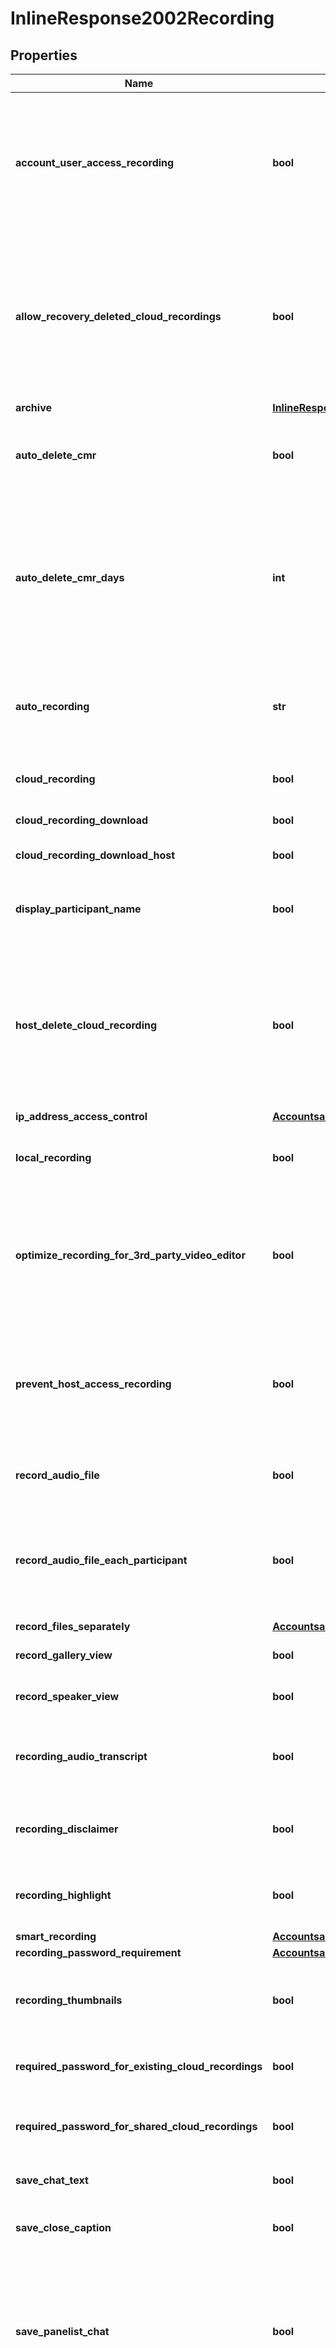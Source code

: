 # InlineResponse2002Recording

## Properties
Name | Type | Description | Notes
------------ | ------------- | ------------- | -------------
**account_user_access_recording** | **bool** | Cloud recordings are only accessible to account members. People outside of your organization cannot open links that provide access to cloud recordings. | [optional] 
**allow_recovery_deleted_cloud_recordings** | **bool** | Allow recovery of deleted cloud recordings from trash.  If the value of this field is set to &#x60;true&#x60;, deleted cloud recordings will be kept in trash for 30 days after deletion and can be recovered within that period.  | [optional] 
**archive** | [**InlineResponse2002RecordingArchive**](InlineResponse2002RecordingArchive.md) |  | [optional] 
**auto_delete_cmr** | **bool** | Allow Zoom to permanently delete recordings automatically after a specified number of days. | [optional] 
**auto_delete_cmr_days** | **int** | When the &#x60;auto_delete_cmr&#x60; value is &#x60;true&#x60;, this value is the number of days before the auto-deletion of cloud recordings.  * &#x60;30&#x60; - 30 days.  * &#x60;60&#x60; - 60 days.  * &#x60;90&#x60; - 90 days.  * &#x60;120&#x60; - 120 days. | [optional] 
**auto_recording** | **str** | Automatic recording:    &#x60;local&#x60; - Record on local.    &#x60;cloud&#x60; -  Record on cloud.    &#x60;none&#x60; - Disabled. | [optional] 
**cloud_recording** | **bool** | Allow hosts to record and save the meeting in the cloud. | [optional] 
**cloud_recording_download** | **bool** | Cloud recording downloads. | [optional] 
**cloud_recording_download_host** | **bool** | Only the host can download cloud recordings. | [optional] 
**display_participant_name** | **bool** | Whether to display participants&#x27; names in the recording. | [optional] 
**host_delete_cloud_recording** | **bool** | If the value of this field is set to &#x60;true&#x60;, hosts will be able to delete the recordings. If this option is set to &#x60;false&#x60;, the recordings cannot be deleted by the host and only admin can delete them.  | [optional] 
**ip_address_access_control** | [**AccountsaccountIdsettingsRecordingIpAddressAccessControl**](AccountsaccountIdsettingsRecordingIpAddressAccessControl.md) |  | [optional] 
**local_recording** | **bool** | Allow hosts and participants to record the meeting using a local file. | [optional] 
**optimize_recording_for_3rd_party_video_editor** | **bool** | Whether to optimize recordings for a 3rd party video editor. This may increase the file size and the time it takes to generate recording files. | [optional] 
**prevent_host_access_recording** | **bool** | If set to &#x60;true&#x60;, meeting hosts cannot view their meeting cloud recordings. Only the admins who have recording management privilege can access them.  | [optional] 
**record_audio_file** | **bool** | Whether to record one audio file for all participants. | [optional] 
**record_audio_file_each_participant** | **bool** | Whether to record a separate audio file for each participant. This only supports a maximum of 200 participants&#x27; audio files. | [optional] 
**record_files_separately** | [**AccountsaccountIdsettingsRecordingRecordFilesSeparately**](AccountsaccountIdsettingsRecordingRecordFilesSeparately.md) |  | [optional] 
**record_gallery_view** | **bool** | Record the gallery view with a shared screen. | [optional] 
**record_speaker_view** | **bool** | Record the active speaker with a shared screen. | [optional] 
**recording_audio_transcript** | **bool** | Automatically transcribe the audio of the meeting or webinar to the cloud. | [optional] 
**recording_disclaimer** | **bool** | Show a disclaimer to participants before a recording starts  | [optional] 
**recording_highlight** | **bool** | Whether to enable the [recording highlights](https://support.zoom.us/hc/en-us/articles/360060802432) feature. | [optional] 
**smart_recording** | [**AccountsaccountIdsettingsRecordingSmartRecording**](AccountsaccountIdsettingsRecordingSmartRecording.md) |  | [optional] 
**recording_password_requirement** | [**AccountsaccountIdsettingsRecordingRecordingPasswordRequirement**](AccountsaccountIdsettingsRecordingRecordingPasswordRequirement.md) |  | [optional] 
**recording_thumbnails** | **bool** | Whether to record thumbnails of the presenter when they are sharing their screen. | [optional] 
**required_password_for_existing_cloud_recordings** | **bool** | Require a passcode to access existing cloud recordings. | [optional] 
**required_password_for_shared_cloud_recordings** | **bool** | Whether to require a passcode to share cloud recordings. | [optional] 
**save_chat_text** | **bool** | Save the chat text from the meeting. | [optional] 
**save_close_caption** | **bool** | Whether to save [closed captions](https://support.zoom.us/hc/en-us/articles/207279736) as a VTT (Video Track Text) file. | [optional] 
**save_panelist_chat** | **bool** | Whether to save panelist chat to the recording. This setting saves messages sent by panelists during a webinar to either all panelists or all panelists and attendees to the recording. | [optional] 
**save_poll_results** | **bool** | Whether to save poll results shared during the meeting or webinar. This also includes poll results shared during the meeting or webinar. | [optional] 
**show_timestamp** | **bool** | Add a timestamp to the recording. | [optional] 

[[Back to Model list]](../README.md#documentation-for-models) [[Back to API list]](../README.md#documentation-for-api-endpoints) [[Back to README]](../README.md)

